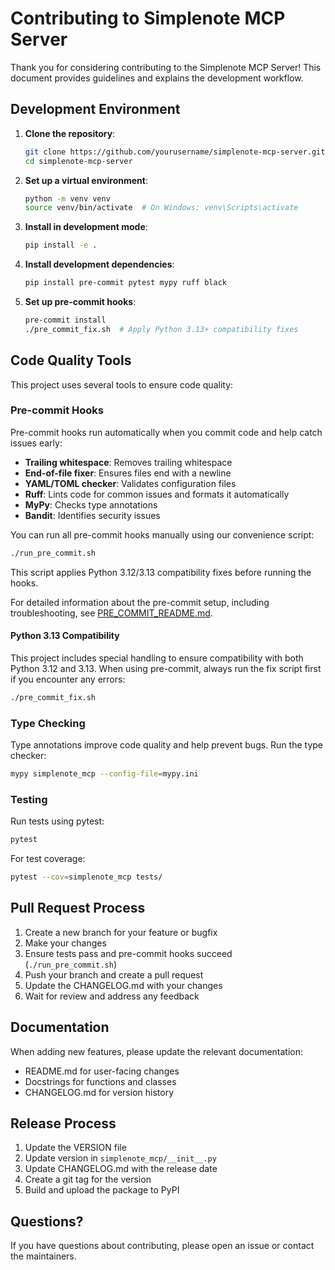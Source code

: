 # Contributing to Simplenote MCP Server

Thank you for considering contributing to the Simplenote MCP Server! This document provides guidelines and explains the development workflow.

## Development Environment

1. **Clone the repository**:

   ```bash
   git clone https://github.com/yourusername/simplenote-mcp-server.git
   cd simplenote-mcp-server
   ```

2. **Set up a virtual environment**:

   ```bash
   python -m venv venv
   source venv/bin/activate  # On Windows: venv\Scripts\activate
   ```

3. **Install in development mode**:

   ```bash
   pip install -e .
   ```

4. **Install development dependencies**:

   ```bash
   pip install pre-commit pytest mypy ruff black
   ```

5. **Set up pre-commit hooks**:

   ```bash
   pre-commit install
   ./pre_commit_fix.sh  # Apply Python 3.13+ compatibility fixes
   ```

## Code Quality Tools

This project uses several tools to ensure code quality:

### Pre-commit Hooks

Pre-commit hooks run automatically when you commit code and help catch issues early:

- **Trailing whitespace**: Removes trailing whitespace
- **End-of-file fixer**: Ensures files end with a newline
- **YAML/TOML checker**: Validates configuration files
- **Ruff**: Lints code for common issues and formats it automatically
- **MyPy**: Checks type annotations
- **Bandit**: Identifies security issues

You can run all pre-commit hooks manually using our convenience script:

```bash
./run_pre_commit.sh
```

This script applies Python 3.12/3.13 compatibility fixes before running the hooks.

For detailed information about the pre-commit setup, including troubleshooting, see [PRE_COMMIT_README.md](PRE_COMMIT_README.md).

#### Python 3.13 Compatibility

This project includes special handling to ensure compatibility with both Python 3.12 and 3.13. When using pre-commit, always run the fix script first if you encounter any errors:

```bash
./pre_commit_fix.sh
```

### Type Checking

Type annotations improve code quality and help prevent bugs. Run the type checker:

```bash
mypy simplenote_mcp --config-file=mypy.ini
```

### Testing

Run tests using pytest:

```bash
pytest
```

For test coverage:

```bash
pytest --cov=simplenote_mcp tests/
```

## Pull Request Process

1. Create a new branch for your feature or bugfix
2. Make your changes
3. Ensure tests pass and pre-commit hooks succeed (`./run_pre_commit.sh`)
4. Push your branch and create a pull request
5. Update the CHANGELOG.md with your changes
6. Wait for review and address any feedback

## Documentation

When adding new features, please update the relevant documentation:

- README.md for user-facing changes
- Docstrings for functions and classes
- CHANGELOG.md for version history

## Release Process

1. Update the VERSION file
2. Update version in `simplenote_mcp/__init__.py`
3. Update CHANGELOG.md with the release date
4. Create a git tag for the version
5. Build and upload the package to PyPI

## Questions?

If you have questions about contributing, please open an issue or contact the maintainers.
